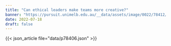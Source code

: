 ```yaml
---
title: "Can ethical leaders make teams more creative?"
banner: "https://pursuit.unimelb.edu.au/__data/assets/image/0022/78412/Can-ethical-leaders-make-teams-more-creative_0b8c7bf3-6fc6-4b86-9c25-1e5aeca51b46.jpg"
date: 2022-07-18
draft: false
---
```


{{< json_article file="data/p78406.json" >}}